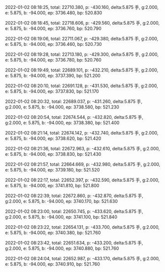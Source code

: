 2022-01-02 08:18:25, total: 22710.380, p: -430.160, delta:5.875 手, g:2.000, e: 5.875, b: -94.000, ep: 3736.480, bp: 520.830

2022-01-02 08:18:45, total: 22718.606, p: -429.560, delta:5.875 手, g:2.000, e: 5.875, b: -94.000, ep: 3736.760, bp: 520.790

2022-01-02 08:19:06, total: 22711.067, p: -429.380, delta:5.875 手, g:2.000, e: 5.875, b: -94.000, ep: 3736.460, bp: 520.730

2022-01-02 08:19:28, total: 22713.180, p: -429.300, delta:5.875 手, g:2.000, e: 5.875, b: -94.000, ep: 3736.780, bp: 520.760

2022-01-02 08:19:49, total: 22689.101, p: -432.210, delta:5.875 手, g:2.000, e: 5.875, b: -94.000, ep: 3737.390, bp: 521.200

2022-01-02 08:20:10, total: 22691.128, p: -431.530, delta:5.875 手, g:2.000, e: 5.875, b: -94.000, ep: 3737.830, bp: 521.170

2022-01-02 08:20:32, total: 22689.037, p: -431.260, delta:5.875 手, g:2.000, e: 5.875, b: -94.000, ep: 3738.580, bp: 521.230

2022-01-02 08:20:54, total: 22674.544, p: -432.820, delta:5.875 手, g:2.000, e: 5.875, b: -94.000, ep: 3738.380, bp: 521.400

2022-01-02 08:21:14, total: 22674.142, p: -432.740, delta:5.875 手, g:2.000, e: 5.875, b: -94.000, ep: 3738.620, bp: 521.420

2022-01-02 08:21:36, total: 22672.963, p: -432.610, delta:5.875 手, g:2.000, e: 5.875, b: -94.000, ep: 3738.830, bp: 521.430

2022-01-02 08:21:57, total: 22664.669, p: -432.980, delta:5.875 手, g:2.000, e: 5.875, b: -94.000, ep: 3739.180, bp: 521.520

2022-01-02 08:22:17, total: 22652.397, p: -432.590, delta:5.875 手, g:2.000, e: 5.875, b: -94.000, ep: 3741.810, bp: 521.800

2022-01-02 08:22:39, total: 22672.860, p: -432.870, delta:5.875 手, g:2.000, e: 5.875, b: -94.000, ep: 3740.170, bp: 521.630

2022-01-02 08:23:00, total: 22650.745, p: -433.620, delta:5.875 手, g:2.000, e: 5.875, b: -94.000, ep: 3741.100, bp: 521.840

2022-01-02 08:23:22, total: 22654.131, p: -433.700, delta:5.875 手, g:2.000, e: 5.875, b: -94.000, ep: 3740.380, bp: 521.760

2022-01-02 08:23:42, total: 22651.634, p: -433.200, delta:5.875 手, g:2.000, e: 5.875, b: -94.000, ep: 3740.880, bp: 521.760

2022-01-02 08:24:04, total: 22652.987, p: -433.170, delta:5.875 手, g:2.000, e: 5.875, b: -94.000, ep: 3740.910, bp: 521.760